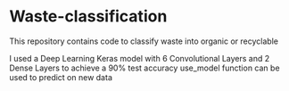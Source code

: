 # Waste-classification
This repository contains code to classify waste into organic or recyclable

I used a Deep Learning Keras model with 6 Convolutional Layers and 2 Dense Layers to achieve a 90% test accuracy
use_model function can be used to predict on new data
